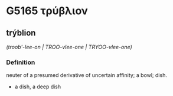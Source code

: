 # G5165 τρύβλιον

## trýblion

_(troob'-lee-on | TROO-vlee-one | TRYOO-vlee-one)_

### Definition

neuter of a presumed derivative of uncertain affinity; a bowl; dish.

- a dish, a deep dish

